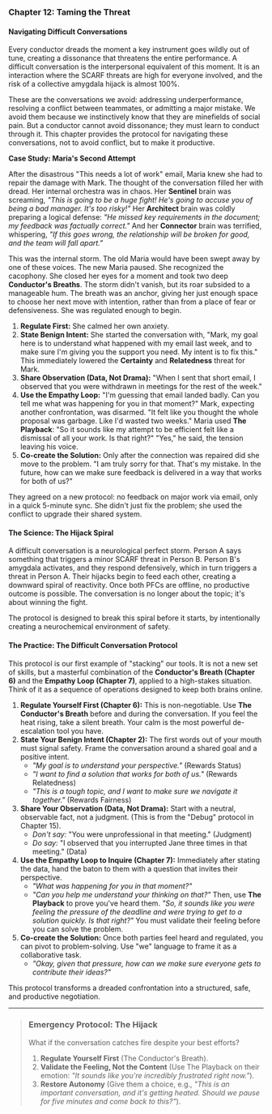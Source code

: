 ### **Chapter 12: Taming the Threat**
#### Navigating Difficult Conversations

Every conductor dreads the moment a key instrument goes wildly out of tune, creating a dissonance that threatens the entire performance. A difficult conversation is the interpersonal equivalent of this moment. It is an interaction where the SCARF threats are high for everyone involved, and the risk of a collective amygdala hijack is almost 100%.

These are the conversations we avoid: addressing underperformance, resolving a conflict between teammates, or admitting a major mistake. We avoid them because we instinctively know that they are minefields of social pain. But a conductor cannot avoid dissonance; they must learn to conduct through it. This chapter provides the protocol for navigating these conversations, not to avoid conflict, but to make it productive.

**Case Study: Maria's Second Attempt**

After the disastrous "This needs a lot of work" email, Maria knew she had to repair the damage with Mark. The thought of the conversation filled her with dread. Her internal orchestra was in chaos. Her **Sentinel** brain was screaming, *"This is going to be a huge fight! He's going to accuse you of being a bad manager. It's too risky!"* Her **Architect** brain was coldly preparing a logical defense: *"He missed key requirements in the document; my feedback was factually correct."* And her **Connector** brain was terrified, whispering, *"If this goes wrong, the relationship will be broken for good, and the team will fall apart."*

This was the internal storm. The old Maria would have been swept away by one of these voices. The new Maria paused. She recognized the cacophony. She closed her eyes for a moment and took two deep **Conductor's Breaths**. The storm didn't vanish, but its roar subsided to a manageable hum. The breath was an anchor, giving her just enough space to choose her next move with intention, rather than from a place of fear or defensiveness. She was regulated enough to begin.

1.  **Regulate First:** She calmed her own anxiety.
2.  **State Benign Intent:** She started the conversation with, "Mark, my goal here is to understand what happened with my email last week, and to make sure I'm giving you the support you need. My intent is to fix this." This immediately lowered the **Certainty** and **Relatedness** threat for Mark.
3.  **Share Observation (Data, Not Drama):** "When I sent that short email, I observed that you were withdrawn in meetings for the rest of the week."
4.  **Use the Empathy Loop:** "I'm guessing that email landed badly. Can you tell me what was happening for you in that moment?"
    Mark, expecting another confrontation, was disarmed. "It felt like you thought the whole proposal was garbage. Like I'd wasted two weeks."
    Maria used **The Playback**: "So it sounds like my attempt to be efficient felt like a dismissal of all your work. Is that right?"
    "Yes," he said, the tension leaving his voice.
5.  **Co-create the Solution:** Only after the connection was repaired did she move to the problem. "I am truly sorry for that. That's my mistake. In the future, how can we make sure feedback is delivered in a way that works for both of us?"

They agreed on a new protocol: no feedback on major work via email, only in a quick 5-minute sync. She didn't just fix the problem; she used the conflict to upgrade their shared system.

#### **The Science: The Hijack Spiral**

A difficult conversation is a neurological perfect storm. Person A says something that triggers a minor SCARF threat in Person B. Person B's amygdala activates, and they respond defensively, which in turn triggers a threat in Person A. Their hijacks begin to feed each other, creating a downward spiral of reactivity. Once both PFCs are offline, no productive outcome is possible. The conversation is no longer about the topic; it's about winning the fight.

The protocol is designed to break this spiral before it starts, by intentionally creating a neurochemical environment of safety.

#### **The Practice: The Difficult Conversation Protocol**

This protocol is our first example of "stacking" our tools. It is not a new set of skills, but a masterful combination of the **Conductor's Breath (Chapter 6)** and the **Empathy Loop (Chapter 7)**, applied to a high-stakes situation. Think of it as a sequence of operations designed to keep both brains online.

1.  **Regulate Yourself First (Chapter 6):** This is non-negotiable. Use **The Conductor's Breath** before and during the conversation. If you feel the heat rising, take a silent breath. Your calm is the most powerful de-escalation tool you have.
2.  **State Your Benign Intent (Chapter 2):** The first words out of your mouth must signal safety. Frame the conversation around a shared goal and a positive intent.
    *   *"My goal is to understand your perspective."* (Rewards Status)
    *   *"I want to find a solution that works for both of us."* (Rewards Relatedness)
    *   *"This is a tough topic, and I want to make sure we navigate it together."* (Rewards Fairness)
3.  **Share Your Observation (Data, Not Drama):** Start with a neutral, observable fact, not a judgment. (This is from the "Debug" protocol in Chapter 15).
    *   *Don't say:* "You were unprofessional in that meeting." (Judgment)
    *   *Do say:* "I observed that you interrupted Jane three times in that meeting." (Data)
4.  **Use the Empathy Loop to Inquire (Chapter 7):** Immediately after stating the data, hand the baton to them with a question that invites their perspective.
    *   *"What was happening for you in that moment?"*
    *   *"Can you help me understand your thinking on that?"*
    Then, use **The Playback** to prove you've heard them. *"So, it sounds like you were feeling the pressure of the deadline and were trying to get to a solution quickly. Is that right?"* You must validate their feeling before you can solve the problem.
5.  **Co-create the Solution:** Once both parties feel heard and regulated, you can pivot to problem-solving. Use "we" language to frame it as a collaborative task.
    *   *"Okay, given that pressure, how can we make sure everyone gets to contribute their ideas?"*

This protocol transforms a dreaded confrontation into a structured, safe, and productive negotiation.

---
> ### **Emergency Protocol: The Hijack**
>
> What if the conversation catches fire despite your best efforts?
> 1.  **Regulate Yourself First** (The Conductor's Breath).
> 2.  **Validate the Feeling, Not the Content** (Use The Playback on their emotion: *"It sounds like you're incredibly frustrated right now."*).
> 3.  **Restore Autonomy** (Give them a choice, e.g., *"This is an important conversation, and it's getting heated. Should we pause for five minutes and come back to this?"*).
      